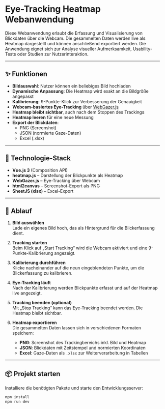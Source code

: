 # Eye-Tracking Heatmap Webanwendung

Diese Webanwendung erlaubt die Erfassung und Visualisierung von Blickdaten über die Webcam.
Die gesammelten Daten werden live als Heatmap dargestellt und können anschließend exportiert werden.
Die Anwendung eignet sich zur Analyse visueller Aufmerksamkeit, Usability-Tests oder Studien zur Nutzerinteraktion.

---

## ✨ Funktionen

- **Bildauswahl**: Nutzer können ein beliebiges Bild hochladen
- **Dynamische Anpassung**: Die Heatmap wird exakt an die Bildgröße angepasst
- **Kalibrierung**: 9-Punkte-Klick zur Verbesserung der Genauigkeit
- **Webcam-basiertes Eye-Tracking** über [WebGazer.js](https://webgazer.cs.brown.edu/)
- **Heatmap bleibt sichtbar**, auch nach dem Stoppen des Trackings
- **Heatmap leeren** für eine neue Messung
- **Export der Blickdaten**:
    - PNG (Screenshot)
    - JSON (normierte Gaze-Daten)
    - Excel (.xlsx)

---

## 🚀 Technologie-Stack

- **Vue.js 3** (Composition API)
- **heatmap.js** – Darstellung der Blickpunkte als Heatmap
- **WebGazer.js** – Eye-Tracking über Webcam
- **html2canvas** – Screenshot-Export als PNG
- **SheetJS (xlsx)** – Excel-Export

---

## 🧭 Ablauf

1. **Bild auswählen**  
   Lade ein eigenes Bild hoch, das als Hintergrund für die Blickerfassung dient.

2. **Tracking starten**  
   Beim Klick auf „Start Tracking“ wird die Webcam aktiviert und eine 9-Punkte-Kalibrierung angezeigt.

3. **Kalibrierung durchführen**  
   Klicke nacheinander auf die neun eingeblendeten Punkte, um die Blickerfassung zu kalibrieren.

4. **Eye-Tracking läuft**  
   Nach der Kalibrierung werden Blickpunkte erfasst und auf der Heatmap live angezeigt.

5. **Tracking beenden (optional)**  
   Mit „Stop Tracking“ kann das Eye-Tracking beendet werden. Die Heatmap bleibt sichtbar.

6. **Heatmap exportieren**  
   Die gesammelten Daten lassen sich in verschiedenen Formaten speichern:
    - **PNG**: Screenshot des Trackingbereichs inkl. Bild und Heatmap
    - **JSON**: Blickdaten mit Zeitstempel und normierten Koordinaten
    - **Excel**: Gaze-Daten als `.xlsx` zur Weiterverarbeitung in Tabellen

---

## 📦 Projekt starten

Installiere die benötigten Pakete und starte den Entwicklungsserver:

```bash
npm install
npm run dev
```


